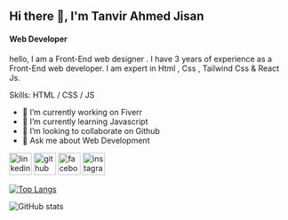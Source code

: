 


## Hi there 👋, I'm Tanvir Ahmed Jisan
#### Web Developer
hello, I am a Front-End web designer . I have 3 years of experience as a Front-End web developer. I am expert in Html , Css , Tailwind Css & React Js.

Skills:  HTML / CSS  / JS 

- 🔭 I’m currently working on Fiverr 
- 🌱 I’m currently learning Javascript 
- 👯 I’m looking to collaborate on Github 
- 💬 Ask me about Web Development 


[<img src='https://cdn.jsdelivr.net/npm/simple-icons@3.0.1/icons/linkedin.svg' alt='linkedin' height='40'>](https://www.linkedin.com/in/tanvirahmedjisan/) [<img src='https://cdn.jsdelivr.net/npm/simple-icons@3.0.1/icons/github.svg' alt='github' height='40'>](https://github.com/Jisan-05)  [<img src='https://cdn.jsdelivr.net/npm/simple-icons@3.0.1/icons/facebook.svg' alt='facebook' height='40'>](https://www.facebook.com/profile.php?id=100066276038929)  [<img src='https://cdn.jsdelivr.net/npm/simple-icons@3.0.1/icons/instagram.svg' alt='instagram' height='40'>](https://www.instagram.com/jisan_1212/)  

[![Top Langs](https://github-readme-stats.vercel.app/api/top-langs/?username=Jisan-05)](https://github.com/anuraghazra/github-readme-stats)

![GitHub stats](https://github-readme-stats.vercel.app/api?username=Jisan-05&show_icons=true&count_private=true)  

